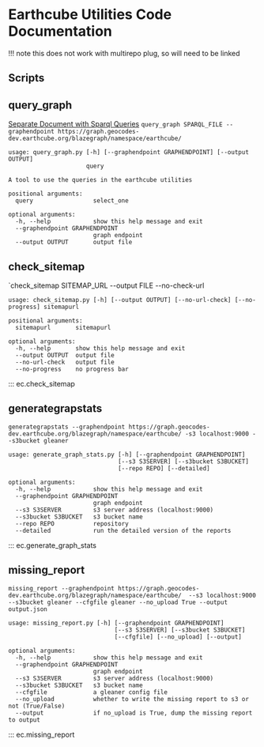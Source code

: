 # Earthcube Utilities Code Documentation

!!! note
this does not work with multirepo plug, so will need to be linked 



## **Scripts**

## **query_graph**
[Separate Document with Sparql Queries](./earthcube_utilities_graph_query_sparql.md )
`query_graph SPARQL_FILE --graphendpoint https://graph.geocodes-dev.earthcube.org/blazegraph/namespace/earthcube/ `

```
usage: query_graph.py [-h] [--graphendpoint GRAPHENDPOINT] [--output OUTPUT]
                      query

A tool to use the queries in the earthcube utilities

positional arguments:
  query                 select_one

optional arguments:
  -h, --help            show this help message and exit
  --graphendpoint GRAPHENDPOINT
                        graph endpoint
  --output OUTPUT       output file
```

## **check_sitemap**
`check_sitemap SITEMAP_URL --output FILE --no-check-url 

```
usage: check_sitemap.py [-h] [--output OUTPUT] [--no-url-check] [--no-progress] sitemapurl

positional arguments:
  sitemapurl       sitemapurl

optional arguments:
  -h, --help       show this help message and exit
  --output OUTPUT  output file
  --no-url-check   output file
  --no-progress    no progress bar
```

::: ec.check_sitemap


##  **generategrapstats**
`generategrapstats --graphendpoint https://graph.geocodes-dev.earthcube.org/blazegraph/namespace/earthcube/ -s3 localhost:9000 --s3bucket gleaner`

```
usage: generate_graph_stats.py [-h] [--graphendpoint GRAPHENDPOINT]
                               [--s3 S3SERVER] [--s3bucket S3BUCKET]
                               [--repo REPO] [--detailed]

optional arguments:
  -h, --help            show this help message and exit
  --graphendpoint GRAPHENDPOINT
                        graph endpoint
  --s3 S3SERVER         s3 server address (localhost:9000)
  --s3bucket S3BUCKET   s3 bucket name
  --repo REPO           repository
  --detailed            run the detailed version of the reports
```

::: ec.generate_graph_stats


## **missing_report**
`missing_report --graphendpoint https://graph.geocodes-dev.earthcube.org/blazegraph/namespace/earthcube/ 
--s3 localhost:9000 --s3bucket gleaner --cfgfile gleaner --no_upload True --output output.json`

```
usage: missing_report.py [-h] [--graphendpoint GRAPHENDPOINT]
                              [--s3 S3SERVER] [--s3bucket S3BUCKET]
                              [--cfgfile] [--no_upload] [--output]

optional arguments:
  -h, --help            show this help message and exit
  --graphendpoint GRAPHENDPOINT
                        graph endpoint
  --s3 S3SERVER         s3 server address (localhost:9000)
  --s3bucket S3BUCKET   s3 bucket name
  --cfgfile             a gleaner config file
  --no_upload           whether to write the missing report to s3 or not (True/False)
  --output              if no_upload is True, dump the missing report to output
```

::: ec.missing_report


